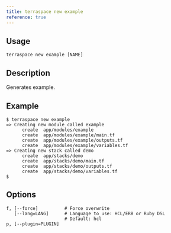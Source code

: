 ```yaml
---
title: terraspace new example
reference: true
---
```


## Usage

    terraspace new example [NAME]

## Description

Generates example.

## Example

    $ terraspace new example
    => Creating new module called example
          create  app/modules/example
          create  app/modules/example/main.tf
          create  app/modules/example/outputs.tf
          create  app/modules/example/variables.tf
    => Creating new stack called demo
          create  app/stacks/demo
          create  app/stacks/demo/main.tf
          create  app/stacks/demo/outputs.tf
          create  app/stacks/demo/variables.tf
    $


## Options

```
f, [--force]          # Force overwrite
   [--lang=LANG]      # Language to use: HCL/ERB or Ruby DSL
                      # Default: hcl
p, [--plugin=PLUGIN]
```

